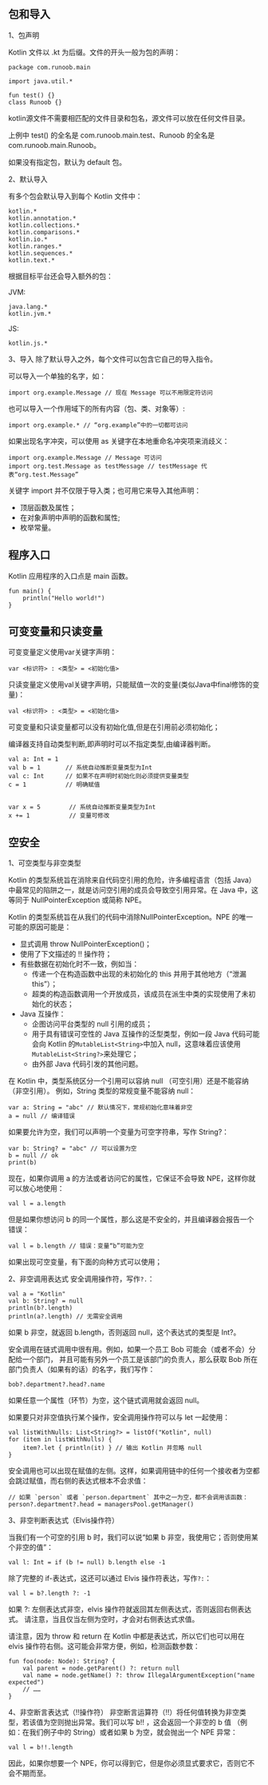 ## 包和导入

1、包声明

Kotlin 文件以 .kt 为后缀。文件的开头一般为包的声明：
```
package com.runoob.main

import java.util.*

fun test() {}
class Runoob {}
```
kotlin源文件不需要相匹配的文件目录和包名，源文件可以放在任何文件目录。

上例中 test() 的全名是 com.runoob.main.test、Runoob 的全名是 com.runoob.main.Runoob。

如果没有指定包，默认为 default 包。

2、默认导入

有多个包会默认导入到每个 Kotlin 文件中：
```
kotlin.*
kotlin.annotation.*
kotlin.collections.*
kotlin.comparisons.*
kotlin.io.*
kotlin.ranges.*
kotlin.sequences.*
kotlin.text.*
```
根据目标平台还会导入额外的包：

JVM:
```
java.lang.*
kotlin.jvm.*
```
JS:
```
kotlin.js.*
```

3、导入
除了默认导入之外，每个文件可以包含它自己的导入指令。 

可以导入一个单独的名字，如：
```
import org.example.Message // 现在 Message 可以不用限定符访问
```
也可以导入一个作用域下的所有内容（包、类、对象等）:
```
import org.example.* // “org.example”中的一切都可访问
```
如果出现名字冲突，可以使用 as 关键字在本地重命名冲突项来消歧义：
```
import org.example.Message // Message 可访问
import org.test.Message as testMessage // testMessage 代表“org.test.Message”
```

关键字 import 并不仅限于导入类；也可用它来导入其他声明：
- 顶层函数及属性；
- 在对象声明中声明的函数和属性;
- 枚举常量。


## 程序入口
Kotlin 应用程序的入口点是 main 函数。
```
fun main() {
    println("Hello world!")
}
```


## 可变变量和只读变量
可变变量定义使用var关键字声明：
```
var <标识符> : <类型> = <初始化值>
```
只读变量定义使用val关键字声明，只能赋值一次的变量(类似Java中final修饰的变量)：
```
val <标识符> : <类型> = <初始化值>
```
可变变量和只读变量都可以没有初始化值,但是在引用前必须初始化；

编译器支持自动类型判断,即声明时可以不指定类型,由编译器判断。
```
val a: Int = 1
val b = 1       // 系统自动推断变量类型为Int
val c: Int      // 如果不在声明时初始化则必须提供变量类型
c = 1           // 明确赋值


var x = 5        // 系统自动推断变量类型为Int
x += 1           // 变量可修改
```

## 空安全

1、可空类型与非空类型

Kotlin 的类型系统旨在消除来自代码空引用的危险，许多编程语言（包括 Java）中最常见的陷阱之一，就是访问空引用的成员会导致空引用异常。在 Java 中，这等同于 NullPointerException 或简称 NPE。

Kotlin 的类型系统旨在从我们的代码中消除NullPointerException。NPE 的唯一可能的原因可能是：
- 显式调用 throw NullPointerException()；
- 使用了下文描述的 !! 操作符；
- 有些数据在初始化时不一致，例如当：
    - 传递一个在构造函数中出现的未初始化的 this 并用于其他地方（“泄漏 this”）；
    - 超类的构造函数调用一个开放成员，该成员在派生中类的实现使用了未初始化的状态；
- Java 互操作：
    - 企图访问平台类型的 null 引用的成员；
    - 用于具有错误可空性的 Java 互操作的泛型类型，例如一段 Java 代码可能会向 Kotlin 的`MutableList<String>`中加入 null，这意味着应该使用`MutableList<String?>`来处理它；
    - 由外部 Java 代码引发的其他问题。

在 Kotlin 中，类型系统区分一个引用可以容纳 null （可空引用）还是不能容纳（非空引用）。 例如，String 类型的常规变量不能容纳 null：
```
var a: String = "abc" // 默认情况下，常规初始化意味着非空
a = null // 编译错误
```
如果要允许为空，我们可以声明一个变量为可空字符串，写作 String?：
```
var b: String? = "abc" // 可以设置为空
b = null // ok
print(b)
```
现在，如果你调用 a 的方法或者访问它的属性，它保证不会导致 NPE，这样你就可以放心地使用：
```
val l = a.length
```
但是如果你想访问 b 的同一个属性，那么这是不安全的，并且编译器会报告一个错误：
```
val l = b.length // 错误：变量“b”可能为空
```
如果出现可空变量，有下面的向种方式可以使用；

2、非空调用表达式
安全调用操作符，写作`?.`：
```
val a = "Kotlin"
val b: String? = null
println(b?.length)
println(a?.length) // 无需安全调用
```
如果 b 非空，就返回 b.length，否则返回 null，这个表达式的类型是 Int?。

安全调用在链式调用中很有用。例如，如果一个员工 Bob 可能会（或者不会）分配给一个部门， 并且可能有另外一个员工是该部门的负责人，那么获取 Bob 所在部门负责人（如果有的话）的名字，我们写作：
```
bob?.department?.head?.name
```
如果任意一个属性（环节）为空，这个链式调用就会返回 null。

如果要只对非空值执行某个操作，安全调用操作符可以与 let 一起使用：
```
val listWithNulls: List<String?> = listOf("Kotlin", null)
for (item in listWithNulls) {
    item?.let { println(it) } // 输出 Kotlin 并忽略 null
}
```
安全调用也可以出现在赋值的左侧。这样，如果调用链中的任何一个接收者为空都会跳过赋值，而右侧的表达式根本不会求值：
```
// 如果 `person` 或者 `person.department` 其中之一为空，都不会调用该函数：
person?.department?.head = managersPool.getManager()
```

3、非空判断表达式（Elvis操作符）

当我们有一个可空的引用 b 时，我们可以说“如果 b 非空，我使用它；否则使用某个非空的值”：
```
val l: Int = if (b != null) b.length else -1
```
除了完整的 if-表达式，这还可以通过 Elvis 操作符表达，写作`?:`：
```
val l = b?.length ?: -1
```
如果 ?: 左侧表达式非空，elvis 操作符就返回其左侧表达式，否则返回右侧表达式。 请注意，当且仅当左侧为空时，才会对右侧表达式求值。

请注意，因为 throw 和 return 在 Kotlin 中都是表达式，所以它们也可以用在 elvis 操作符右侧。这可能会非常方便，例如，检测函数参数：
```
fun foo(node: Node): String? {
    val parent = node.getParent() ?: return null
    val name = node.getName() ?: throw IllegalArgumentException("name expected")
    // ……
}
```

4、非空断言表达式（!!操作符）
非空断言运算符（!!）将任何值转换为非空类型，若该值为空则抛出异常。我们可以写 b!! ，这会返回一个非空的 b 值 （例如：在我们例子中的 String）或者如果 b 为空，就会抛出一个 NPE 异常：
```
val l = b!!.length
```
因此，如果你想要一个 NPE，你可以得到它，但是你必须显式要求它，否则它不会不期而至。
